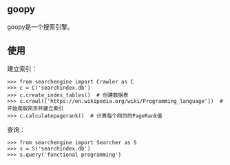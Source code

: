 ## goopy

goopy是一个搜索引擎。

## 使用

建立索引：

    >>> from searchengine import Crawler as C
    >>> c = C('searchindex.db')
    >>> c.create_index_tables()  # 创建数据表
    >>> c.crawl(['https://en.wikipedia.org/wiki/Programming_language'])  # 开始爬取网页并建立索引
    >>> c.calculatepagerank()  # 计算每个网页的PageRank值

查询：

    >>> from searchengine import Searcher as S
    >>> s = S('searchindex.db')
    >>> s.query('functional programming')
